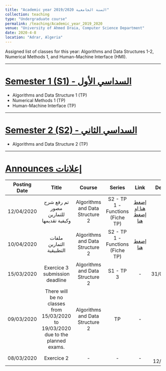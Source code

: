 ```yaml
---
title: "Academic year 2019/2020 السنة الجامعية"
collection: teaching
type: "Undergraduate course"
permalink: /teaching/Academic_year_2019_2020
venue: "University of Ahmed Draia, Computer Science Department"
date: 2020-4-8
location: "Adrar, Algeria"
---
```


Assigned list of classes for this year: Algorithms and Data Structures 1-2, Numerical Methods 1, and Human-Machine Interface (HMI).

***

[Semester 1 (S1) - السداسي الأول](/teaching_content/academic_year_2019_2020/2019-2020-1st-semester-teaching)
======

* Algorithms and Data Structure 1 (TP)
* Numerical Methods 1 (TP)
* Human-Machine Interface (TP)

***

[Semester 2 (S2) - السداسي الثاني](/teaching_content/academic_year_2019_2020/2019-2020-2nd-semester-teaching)
======

* Algorithms and Data Structure 2 (TP)
    
    
***

[Announces إعلانات]()
======

|Posting Date| Title | Course | Series | Link | Deadline |
|:----------------:|:---------------------:|:-----------------------:|:----------------------:|:--------------------:|:--------------:|
|12/04/2020|تم رفع شرح مصور للتمارين  وكيفية تقديمها|Algorithms and Data Structure 2|S2 - TP 1 - Functions (Fiche TP)| [إضغط هنا ](https://drive.google.com/file/d/1E6w6ojhqDbdDbMgkTiDOr8o9FuYBvISh/view) [او إضغط هنا ](https://www.youtube.com/watch?v=bEWbg0xvlLM)|-|
|10/04/2020|ملفات التمارين التطبيقية|Algorithms and Data Structure 2|S2 - TP 1 - Functions (Fiche TP)|[إضغط هنا](https://elearning.univ-adrar.dz/course/view.php?id=266)|-|
|15/03/2020|Exercice 3 submission deadline|Algorithms and Data Structure 2|S1 - TP 3| - |31/03/2020|
|09/03/2020|There will be no classes from 15/03/2020 to 19/03/2020 due to the planned exams.| Algorithms and Data Structure 2 | TP |-|-|
|08/03/2020|Exercice 2|-|-|-|8-12/3/2019|

